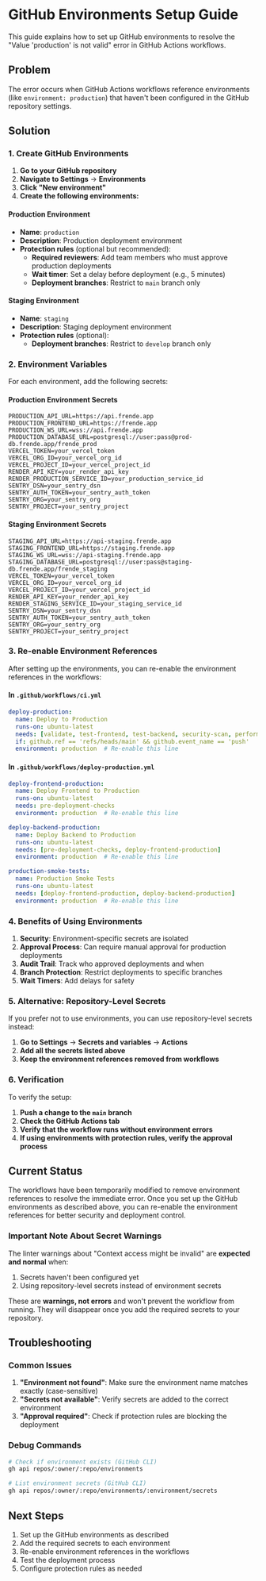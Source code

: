 # GitHub Environments Setup Guide

This guide explains how to set up GitHub environments to resolve the "Value 'production' is not valid" error in GitHub Actions workflows.

## Problem

The error occurs when GitHub Actions workflows reference environments (like `environment: production`) that haven't been configured in the GitHub repository settings.

## Solution

### 1. Create GitHub Environments

1. **Go to your GitHub repository**
2. **Navigate to Settings** → **Environments**
3. **Click "New environment"**
4. **Create the following environments:**

#### Production Environment
- **Name**: `production`
- **Description**: Production deployment environment
- **Protection rules** (optional but recommended):
  - **Required reviewers**: Add team members who must approve production deployments
  - **Wait timer**: Set a delay before deployment (e.g., 5 minutes)
  - **Deployment branches**: Restrict to `main` branch only

#### Staging Environment
- **Name**: `staging`
- **Description**: Staging deployment environment
- **Protection rules** (optional):
  - **Deployment branches**: Restrict to `develop` branch only

### 2. Environment Variables

For each environment, add the following secrets:

#### Production Environment Secrets
```
PRODUCTION_API_URL=https://api.frende.app
PRODUCTION_FRONTEND_URL=https://frende.app
PRODUCTION_WS_URL=wss://api.frende.app
PRODUCTION_DATABASE_URL=postgresql://user:pass@prod-db.frende.app/frende_prod
VERCEL_TOKEN=your_vercel_token
VERCEL_ORG_ID=your_vercel_org_id
VERCEL_PROJECT_ID=your_vercel_project_id
RENDER_API_KEY=your_render_api_key
RENDER_PRODUCTION_SERVICE_ID=your_production_service_id
SENTRY_DSN=your_sentry_dsn
SENTRY_AUTH_TOKEN=your_sentry_auth_token
SENTRY_ORG=your_sentry_org
SENTRY_PROJECT=your_sentry_project
```

#### Staging Environment Secrets
```
STAGING_API_URL=https://api-staging.frende.app
STAGING_FRONTEND_URL=https://staging.frende.app
STAGING_WS_URL=wss://api-staging.frende.app
STAGING_DATABASE_URL=postgresql://user:pass@staging-db.frende.app/frende_staging
VERCEL_TOKEN=your_vercel_token
VERCEL_ORG_ID=your_vercel_org_id
VERCEL_PROJECT_ID=your_vercel_project_id
RENDER_API_KEY=your_render_api_key
RENDER_STAGING_SERVICE_ID=your_staging_service_id
SENTRY_DSN=your_sentry_dsn
SENTRY_AUTH_TOKEN=your_sentry_auth_token
SENTRY_ORG=your_sentry_org
SENTRY_PROJECT=your_sentry_project
```

### 3. Re-enable Environment References

After setting up the environments, you can re-enable the environment references in the workflows:

#### In `.github/workflows/ci.yml`
```yaml
deploy-production:
  name: Deploy to Production
  runs-on: ubuntu-latest
  needs: [validate, test-frontend, test-backend, security-scan, performance-test, integration-test]
  if: github.ref == 'refs/heads/main' && github.event_name == 'push'
  environment: production  # Re-enable this line
```

#### In `.github/workflows/deploy-production.yml`
```yaml
deploy-frontend-production:
  name: Deploy Frontend to Production
  runs-on: ubuntu-latest
  needs: pre-deployment-checks
  environment: production  # Re-enable this line

deploy-backend-production:
  name: Deploy Backend to Production
  runs-on: ubuntu-latest
  needs: [pre-deployment-checks, deploy-frontend-production]
  environment: production  # Re-enable this line

production-smoke-tests:
  name: Production Smoke Tests
  runs-on: ubuntu-latest
  needs: [deploy-frontend-production, deploy-backend-production]
  environment: production  # Re-enable this line
```

### 4. Benefits of Using Environments

1. **Security**: Environment-specific secrets are isolated
2. **Approval Process**: Can require manual approval for production deployments
3. **Audit Trail**: Track who approved deployments and when
4. **Branch Protection**: Restrict deployments to specific branches
5. **Wait Timers**: Add delays for safety

### 5. Alternative: Repository-Level Secrets

If you prefer not to use environments, you can use repository-level secrets instead:

1. **Go to Settings** → **Secrets and variables** → **Actions**
2. **Add all the secrets listed above**
3. **Keep the environment references removed from workflows**

### 6. Verification

To verify the setup:

1. **Push a change to the `main` branch**
2. **Check the GitHub Actions tab**
3. **Verify that the workflow runs without environment errors**
4. **If using environments with protection rules, verify the approval process**

## Current Status

The workflows have been temporarily modified to remove environment references to resolve the immediate error. Once you set up the GitHub environments as described above, you can re-enable the environment references for better security and deployment control.

### Important Note About Secret Warnings

The linter warnings about "Context access might be invalid" are **expected and normal** when:
1. Secrets haven't been configured yet
2. Using repository-level secrets instead of environment secrets

These are **warnings, not errors** and won't prevent the workflow from running. They will disappear once you add the required secrets to your repository.

## Troubleshooting

### Common Issues

1. **"Environment not found"**: Make sure the environment name matches exactly (case-sensitive)
2. **"Secrets not available"**: Verify secrets are added to the correct environment
3. **"Approval required"**: Check if protection rules are blocking the deployment

### Debug Commands

```bash
# Check if environment exists (GitHub CLI)
gh api repos/:owner/:repo/environments

# List environment secrets (GitHub CLI)
gh api repos/:owner/:repo/environments/:environment/secrets
```

## Next Steps

1. Set up the GitHub environments as described
2. Add the required secrets to each environment
3. Re-enable environment references in the workflows
4. Test the deployment process
5. Configure protection rules as needed
